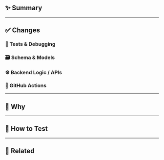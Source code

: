 ## ✨ Summary

<!-- Provide a short, clear overview of what this PR does and why it’s needed. Example:
This PR improves test reliability and adds a GitHub Action to automate weekly cover updates.
-->

---

## ✅ Changes

### 🧪 Tests & Debugging
<!-- List additions or fixes related to test coverage, mocks, utilities, or debugging scripts -->

### 🗃️ Schema & Models
<!-- Describe changes to Mongoose models, indexes, or structure -->

### ⚙️ Backend Logic / APIs
<!-- Note additions/refactors to routes, services, controllers -->

### 🤖 GitHub Actions
<!-- Describe any new or modified workflows, triggers, cron jobs, etc -->

---

## 🧠 Why

<!-- Explain the motivation or reasoning behind these changes. What problem does it solve? What prompted this update?
Include issue numbers if applicable.
-->

---

## 🧪 How to Test

<!-- Step-by-step guide for testing the changes introduced in this PR.
Include routes to test, expected responses, or CI workflow behavior.
-->

---

## 🔗 Related

<!-- Link related PRs, issues, discussions, or documentation -->
<!-- Example: Closes #123 -->

